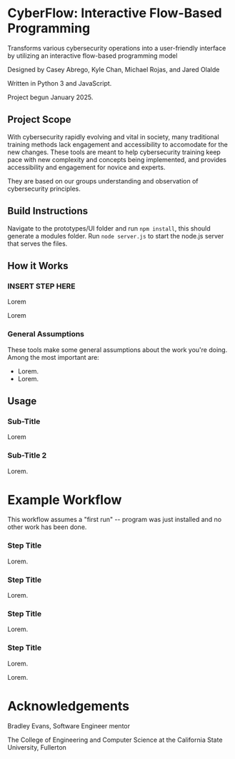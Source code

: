 # CyberFlow: Interactive Flow-Based Programming

Transforms various cybersecurity operations into a user-friendly interface by utilizing an interactive flow-based programming model

Designed by Casey Abrego, Kyle Chan, Michael Rojas, and Jared Olalde 

Written in Python 3 and JavaScript.

Project begun January 2025.

## Project Scope

With cybersecurity rapidly evolving and vital in society, many traditional training methods lack engagement and accessibility to accomodate for the new changes. These tools are meant to help cybersecurity training keep pace with new complexity and concepts being implemented, and provides accessibility and engagement for novice and experts.

They are based on our groups understanding and observation of cybersecurity principles.

## Build Instructions

Navigate to the prototypes/UI folder and run `npm install`, this should generate a modules folder.
Run `node server.js` to start the node.js server that serves the files.

## How it Works

### INSERT STEP HERE

Lorem 

Lorem

### General Assumptions

These tools make some general assumptions about the work you're doing. Among the most important are:
* Lorem.
* Lorem.

## Usage

### Sub-Title

Lorem

### Sub-Title 2

Lorem.

# Example Workflow

This workflow assumes a "first run" -- program was just installed and no other work has been done.

### Step Title

Lorem.

### Step Title

Lorem.

### Step Title

Lorem.

### Step Title

Lorem.

Lorem.

# Acknowledgements

Bradley Evans, Software Engineer mentor 

The College of Engineering and Computer Science at the California State University, Fullerton